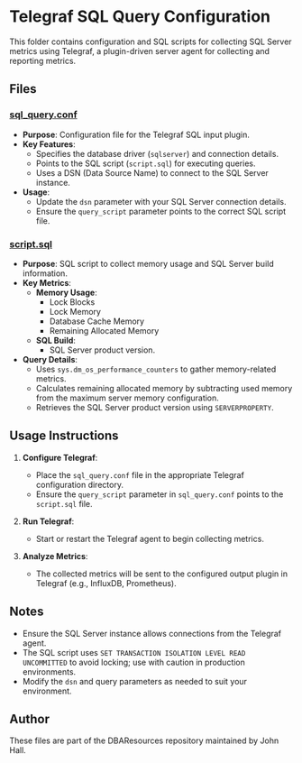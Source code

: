 # Telegraf SQL Query Configuration

This folder contains configuration and SQL scripts for collecting SQL Server metrics using Telegraf, a plugin-driven server agent for collecting and reporting metrics.

## Files

### [sql_query.conf](sql_query.conf)
- **Purpose**: Configuration file for the Telegraf SQL input plugin.
- **Key Features**:
  - Specifies the database driver (`sqlserver`) and connection details.
  - Points to the SQL script (`script.sql`) for executing queries.
  - Uses a DSN (Data Source Name) to connect to the SQL Server instance.
- **Usage**:
  - Update the `dsn` parameter with your SQL Server connection details.
  - Ensure the `query_script` parameter points to the correct SQL script file.

### [script.sql](script.sql)
- **Purpose**: SQL script to collect memory usage and SQL Server build information.
- **Key Metrics**:
  - **Memory Usage**:
    - Lock Blocks
    - Lock Memory
    - Database Cache Memory
    - Remaining Allocated Memory
  - **SQL Build**:
    - SQL Server product version.
- **Query Details**:
  - Uses `sys.dm_os_performance_counters` to gather memory-related metrics.
  - Calculates remaining allocated memory by subtracting used memory from the maximum server memory configuration.
  - Retrieves the SQL Server product version using `SERVERPROPERTY`.

## Usage Instructions

1. **Configure Telegraf**:
   - Place the `sql_query.conf` file in the appropriate Telegraf configuration directory.
   - Ensure the `query_script` parameter in `sql_query.conf` points to the `script.sql` file.

2. **Run Telegraf**:
   - Start or restart the Telegraf agent to begin collecting metrics.

3. **Analyze Metrics**:
   - The collected metrics will be sent to the configured output plugin in Telegraf (e.g., InfluxDB, Prometheus).

## Notes

- Ensure the SQL Server instance allows connections from the Telegraf agent.
- The SQL script uses `SET TRANSACTION ISOLATION LEVEL READ UNCOMMITTED` to avoid locking; use with caution in production environments.
- Modify the `dsn` and query parameters as needed to suit your environment.

## Author

These files are part of the DBAResources repository maintained by John Hall.